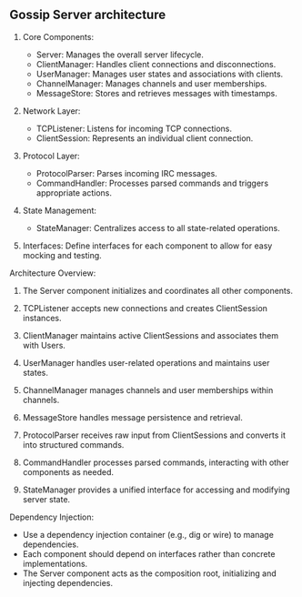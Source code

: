 ## Gossip Server architecture

1. Core Components:
   - Server: Manages the overall server lifecycle.
   - ClientManager: Handles client connections and disconnections.
   - UserManager: Manages user states and associations with clients.
   - ChannelManager: Manages channels and user memberships.
   - MessageStore: Stores and retrieves messages with timestamps.

2. Network Layer:
   - TCPListener: Listens for incoming TCP connections.
   - ClientSession: Represents an individual client connection.

3. Protocol Layer:
   - ProtocolParser: Parses incoming IRC messages.
   - CommandHandler: Processes parsed commands and triggers appropriate actions.

4. State Management:
   - StateManager: Centralizes access to all state-related operations.

5. Interfaces:
   Define interfaces for each component to allow for easy mocking and testing.

Architecture Overview:

1. The Server component initializes and coordinates all other components.

2. TCPListener accepts new connections and creates ClientSession instances.

3. ClientManager maintains active ClientSessions and associates them with Users.

4. UserManager handles user-related operations and maintains user states.

5. ChannelManager manages channels and user memberships within channels.

6. MessageStore handles message persistence and retrieval.

7. ProtocolParser receives raw input from ClientSessions and converts it into structured commands.

8. CommandHandler processes parsed commands, interacting with other components as needed.

9. StateManager provides a unified interface for accessing and modifying server state.

Dependency Injection:

- Use a dependency injection container (e.g., dig or wire) to manage dependencies.
- Each component should depend on interfaces rather than concrete implementations.
- The Server component acts as the composition root, initializing and injecting dependencies.

